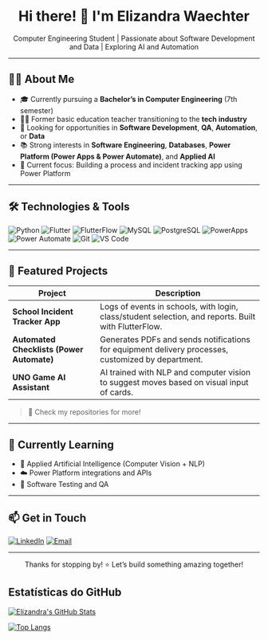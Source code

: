 <h1 align="center">Hi there! 👋 I'm Elizandra Waechter</h1>

<p align="center">
  Computer Engineering Student | Passionate about Software Development and Data | Exploring AI and Automation
</p>

---

## 👩‍💻 About Me

- 🎓 Currently pursuing a **Bachelor’s in Computer Engineering** (7th semester)
- 🧑‍🏫 Former basic education teacher transitioning to the **tech industry**
- 🚀 Looking for opportunities in **Software Development**, **QA**, **Automation**, or **Data**
- 📚 Strong interests in **Software Engineering**, **Databases**, **Power Platform (Power Apps & Power Automate)**, and **Applied AI**
- 🎯 Current focus: Building a process and incident tracking app using Power Platform

---

## 🛠️ Technologies & Tools

![Python](https://img.shields.io/badge/-Python-3776AB?logo=python&logoColor=white&style=flat)
![Flutter](https://img.shields.io/badge/-Flutter-02569B?logo=flutter&logoColor=white&style=flat)
![FlutterFlow](https://img.shields.io/badge/-FlutterFlow-000000?logo=flutter&logoColor=white&style=flat)
![MySQL](https://img.shields.io/badge/-MySQL-4479A1?logo=mysql&logoColor=white&style=flat)
![PostgreSQL](https://img.shields.io/badge/-PostgreSQL-336791?logo=postgresql&logoColor=white&style=flat)
![PowerApps](https://img.shields.io/badge/-Power%20Apps-742774?logo=microsoftpowerapps&logoColor=white&style=flat)
![Power Automate](https://img.shields.io/badge/-Power%20Automate-0066CC?logo=powerautomate&logoColor=white&style=flat)
![Git](https://img.shields.io/badge/-Git-F05032?logo=git&logoColor=white&style=flat)
![VS Code](https://img.shields.io/badge/-VS%20Code-007ACC?logo=visual-studio-code&logoColor=white&style=flat)

---

## 📂 Featured Projects

| Project | Description |
|--------|-------------|
| **School Incident Tracker App** | Logs of events in schools, with login, class/student selection, and reports. Built with FlutterFlow. |
| **Automated Checklists (Power Automate)** | Generates PDFs and sends notifications for equipment delivery processes, customized by department. |
| **UNO Game AI Assistant** | AI trained with NLP and computer vision to suggest moves based on visual input of cards. |

> 🔎 Check my repositories for more!

---

## 🌱 Currently Learning

- 🤖 Applied Artificial Intelligence (Computer Vision + NLP)
- ☁️ Power Platform integrations and APIs
- 🧪 Software Testing and QA

---

## 📫 Get in Touch

[![LinkedIn](https://img.shields.io/badge/-LinkedIn-0A66C2?logo=linkedin&logoColor=white&style=flat)](https://www.linkedin.com/in/elizandra-waechter-%E2%99%90-12072a1b3/)
[![Email](https://img.shields.io/badge/-Email-D14836?logo=gmail&logoColor=white&style=flat)](mailto:waechterelly@gmail.com)

---

<p align="center">
  Thanks for stopping by! ⭐ Let’s build something amazing together!
</p>


## Estatísticas do GitHub

[![Elizandra's GitHub Stats](https://github-readme-stats.vercel.app/api?username=WaechterElizandra&show_icons=true&theme=radical)](https://github.com/anuraghazra/github-readme-stats)

[![Top Langs](https://github-readme-stats.vercel.app/api/top-langs/?username=WaechterElizandra&layout=compact&langs_count=6&theme=radical)](https://github.com/anuraghazra/github-readme-stats)
